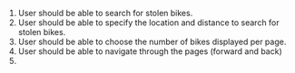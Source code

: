 1. User should be able to search for stolen bikes.
2. User should be able to specify the location and distance to search for stolen bikes.
3. User should be able to choose the number of bikes displayed per page.
4. User should be able to navigate through the pages (forward and back)
5. 
